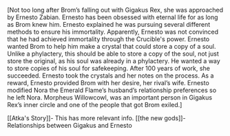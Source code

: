 [Not too long after Brom’s falling out with Gigakus Rex, she was approached by Ernesto Zabian. Ernesto has been obsessed with eternal life for as long as Brom knew him. Ernesto explained he was pursuing several different methods to ensure his immortality. Apparently, Ernesto was not convinced that he had achieved immortality through the Crucible's power. Ernesto wanted Brom to help him make a crystal that could store a copy of a soul. Unlike a phylactery, this should be able to store a copy of the soul, not just store the original, as his soul was already in a phylactery. He wanted a way to store copies of his soul for safekeeping. After 100 years of work, she succeeded. Ernesto took the crystals and her notes on the process. As a reward, Ernesto provided Brom with her desire, her rival’s wife. Ernesto modified Nora the Emerald Flame’s husband’s relationship preferences so he left Nora. Morpheus Willowcowl, was an important person in Gigakus Rex’s inner circle and one of the people that got Brom exiled.]

[[Atka's Story]]- This has more relevant info.
[[the new gods]]- Relationships between Gigakus and Ernesto